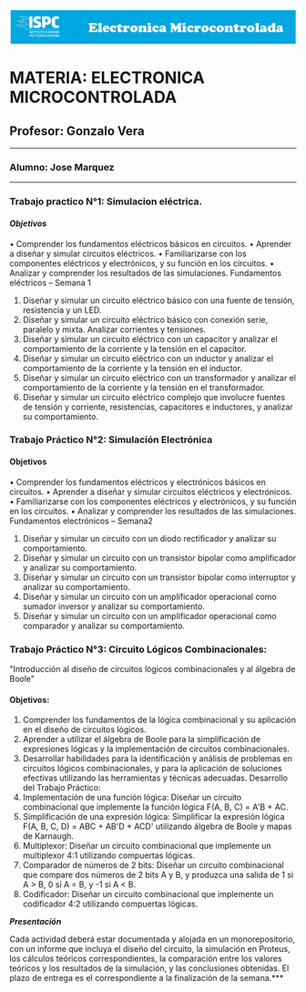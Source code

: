 ![alt text](<Recursos/Visual/Logo EM.png>)

# MATERIA: ELECTRONICA MICROCONTROLADA
## Profesor: Gonzalo Vera
___
### Alumno: Jose Marquez
___

### **Trabajo practico N°1: Simulacion eléctrica.**


#### ***Objetivos***  


• Comprender los fundamentos eléctricos básicos en circuitos.
• Aprender a diseñar y simular circuitos eléctricos.
• Familiarizarse con los componentes eléctricos y electrónicos, y su función en
los circuitos.
• Analizar y comprender los resultados de las simulaciones.
Fundamentos eléctricos – Semana 1
1. Diseñar y simular un circuito eléctrico básico con una fuente de tensión,
resistencia y un LED.
2. Diseñar y simular un circuito eléctrico básico con conexión serie, paralelo y
mixta. Analizar corrientes y tensiones.
3. Diseñar y simular un circuito eléctrico con un capacitor y analizar el
comportamiento de la corriente y la tensión en el capacitor.
4. Diseñar y simular un circuito eléctrico con un inductor y analizar el
comportamiento de la corriente y la tensión en el inductor.
5. Diseñar y simular un circuito eléctrico con un transformador y analizar el
comportamiento de la corriente y la tensión en el transformador.
6. Diseñar y simular un circuito eléctrico complejo que involucre fuentes de
tensión y corriente, resistencias, capacitores e inductores, y analizar su
comportamiento.  

### Trabajo Práctico N°2: Simulación Electrónica  

#### Objetivos  

  
• Comprender los fundamentos eléctricos y electrónicos básicos en circuitos.
• Aprender a diseñar y simular circuitos eléctricos y electrónicos.
• Familiarizarse con los componentes eléctricos y electrónicos, y su función en los circuitos.
• Analizar y comprender los resultados de las simulaciones.
Fundamentos electrónicos – Semana2
1. Diseñar y simular un circuito con un diodo rectificador y analizar su comportamiento.
2. Diseñar y simular un circuito con un transistor bipolar como amplificador y analizar su comportamiento.
3. Diseñar y simular un circuito con un transistor bipolar como interruptor y analizar su comportamiento.
4. Diseñar y simular un circuito con un amplificador operacional como sumador inversor y analizar su comportamiento.
5. Diseñar y simular un circuito con un amplificador operacional como comparador y analizar su comportamiento.

### Trabajo Práctico N°3: Circuito Lógicos Combinacionales:
"Introducción al diseño de circuitos lógicos combinacionales y al álgebra de Boole"  
  
#### Objetivos:  

1. Comprender los fundamentos de la lógica combinacional y su aplicación en el diseño de circuitos lógicos.
2. Aprender a utilizar el álgebra de Boole para la simplificación de expresiones lógicas y la implementación de circuitos combinacionales.
3. Desarrollar habilidades para la identificación y análisis de problemas en circuitos lógicos combinacionales, y para la aplicación de soluciones efectivas utilizando las herramientas y técnicas adecuadas.
Desarrollo del Trabajo Práctico:
1. Implementación de una función lógica: Diseñar un circuito combinacional que implemente la función lógica F(A, B, C) = A'B + AC.
2. Simplificación de una expresión lógica: Simplificar la expresión lógica F(A, B, C, D) = ABC + AB'D + ACD' utilizando álgebra de Boole y mapas de Karnaugh.
3. Multiplexor: Diseñar un circuito combinacional que implemente un multiplexor 4:1 utilizando compuertas lógicas.
4. Comparador de números de 2 bits: Diseñar un circuito combinacional que compare dos números de 2 bits A y B, y produzca una salida de 1 si A > B, 0 si A = B, y -1 si A < B.
5. Codificador: Diseñar un circuito combinacional que implemente un codificador 4:2 utilizando compuertas lógicas.


***Presentación***

Cada actividad deberá estar documentada y alojada en un monorepositorio, con un
informe que incluya el diseño del circuito, la simulación en Proteus, los cálculos
teóricos correspondientes, la comparación entre los valores teóricos y los resultados
de la simulación, y las conclusiones obtenidas.
El plazo de entrega es el correspondiente a la finalización de la semana.***
